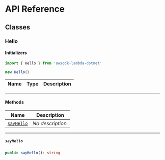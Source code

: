 # API Reference <a name="API Reference" id="api-reference"></a>



## Classes <a name="Classes" id="Classes"></a>

### Hello <a name="Hello" id="awscdk-lambda-dotnet.Hello"></a>

#### Initializers <a name="Initializers" id="awscdk-lambda-dotnet.Hello.Initializer"></a>

```typescript
import { Hello } from 'awscdk-lambda-dotnet'

new Hello()
```

| **Name** | **Type** | **Description** |
| --- | --- | --- |

---

#### Methods <a name="Methods" id="Methods"></a>

| **Name** | **Description** |
| --- | --- |
| <code><a href="#awscdk-lambda-dotnet.Hello.sayHello">sayHello</a></code> | *No description.* |

---

##### `sayHello` <a name="sayHello" id="awscdk-lambda-dotnet.Hello.sayHello"></a>

```typescript
public sayHello(): string
```





